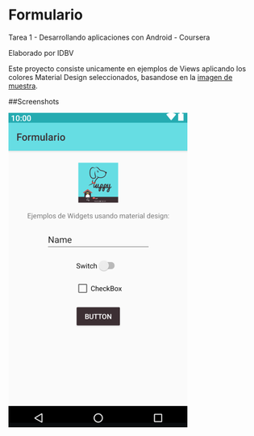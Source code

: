 # Formulario
Tarea 1 - Desarrollando aplicaciones con Android - Coursera

Elaborado por IDBV

Este proyecto consiste unicamente en ejemplos de Views aplicando los colores Material Design seleccionados, 
basandose en la [imagen de muestra](./app/src/main/res/drawable/revisionporpares1_curso3.png).

##Screenshots

![MainActivity](./Formulario1.png)
